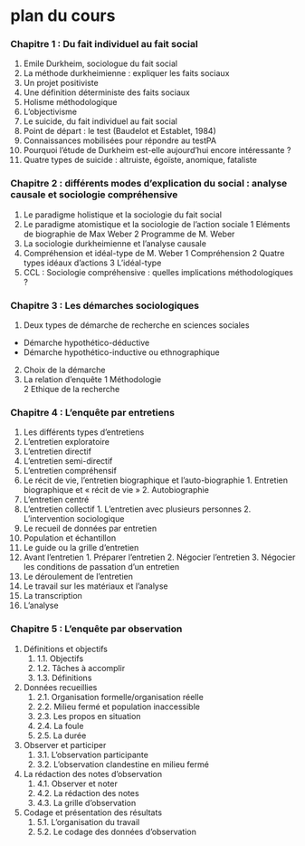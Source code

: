 # plan du cours

### Chapitre 1 : Du fait individuel au fait social

1. Emile Durkheim, sociologue du fait social
2. La méthode durkheimienne : expliquer les faits sociaux
  1. Un projet positiviste
  2. Une définition déterministe des faits sociaux
  3. Holisme méthodologique  
  4. L’objectivisme
3. Le suicide, du fait individuel au fait social
  1. Point de départ : le test \(Baudelot et Establet, 1984\) 
  2. Connaissances mobilisées pour répondre au testPA  
  3. Pourquoi l’étude de Durkheim est-elle aujourd’hui encore intéressante ? 
  4. Quatre types de suicide : altruiste, égoïste, anomique, fataliste

### Chapitre 2 : différents modes d’explication du social : analyse causale et sociologie compréhensive

1. Le paradigme holistique et la sociologie du fait social
2. Le paradigme atomistique et la sociologie de l’action sociale
  1 Eléments de biographie de Max Weber
  2 Programme de M. Weber
3. La sociologie durkheimienne et l’analyse causale
4. Compréhension et idéal-type de M. Weber
  1 Compréhension
  2 Quatre types idéaux d’actions
  3 L’idéal-type
5. CCL : Sociologie compréhensive : quelles implications méthodologiques ?

### Chapitre 3 : Les démarches sociologiques

1. Deux types de démarche de recherche en sciences sociales
  * Démarche hypothético-déductive
  * Démarche hypothético-inductive ou ethnographique
2. Choix de la démarche
3. La relation d’enquête
  1 Méthodologie  
  2 Ethique de la recherche

### Chapitre 4 : L’enquête par entretiens

1. Les différents types d’entretiens
  1.  L’entretien exploratoire
  2.  L’entretien directif
  3.  L’entretien semi-directif
  4.  L’entretien compréhensif
  5.  Le récit de vie, l’entretien biographique et l’auto-biographie
    1. Entretien biographique et « récit de vie »
    2. Autobiographie
  6.  L’entretien centré
  7.  L’entretien collectif
    1.  L’entretien avec plusieurs personnes
    2.  L’intervention sociologique
2. Le recueil de données par entretien
  1.  Population et échantillon
  2.  Le guide ou la grille d’entretien
  3.  Avant l’entretien
    1.  Préparer l’entretien
    2.  Négocier l’entretien
    3.  Négocier les conditions de passation d’un entretien
4.  Le déroulement de l’entretien
5. Le travail sur les matériaux et l’analyse
  1.  La transcription
  2.  L’analyse

### Chapitre 5 : L’enquête par observation

1. Définitions et objectifs
   1. 1.1.  Objectifs
   2. 1.2.  Tâches à accomplir
   3. 1.3.  Définitions
2. Données recueillies
   1. 2.1.  Organisation formelle/organisation réelle
   2. 2.2.  Milieu fermé et population inaccessible
   3. 2.3.  Les propos en situation
   4. 2.4.  La foule
   5. 2.5.  La durée
3. Observer et participer
   1. 3.1.  L’observation participante
   2. 3.2.  L’observation clandestine en milieu fermé
4. La rédaction des notes d’observation
   1. 4.1.  Observer et noter
   2. 4.2.  La rédaction des notes
   3. 4.3.  La grille d’observation
5. Codage et présentation des résultats
   1. 5.1.  L’organisation du travail
   2. 5.2.  Le codage des données d’observation

